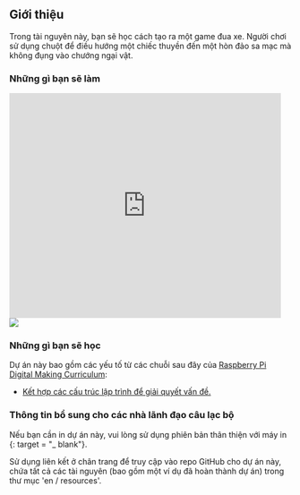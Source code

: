 ## Giới thiệu

Trong tài nguyên này, bạn sẽ học cách tạo ra một game đua xe. Người chơi sử dụng chuột để điều hướng một chiếc thuyền đến một hòn đảo sa mạc mà không đụng vào chướng ngại vật.

### Những gì bạn sẽ làm

<div class="scratch-preview">
  <iframe allowtransparency="true" width="485" height="402" src="https://scratch.mit.edu/projects/embed/63957956/?autostart=false" frameborder="0"></iframe>
  <img src="images/boat-final.png">
</div>

### Những gì bạn sẽ học

Dự án này bao gồm các yếu tố từ các chuỗi sau đây của [Raspberry Pi Digital Making Curriculum](http://rpf.io/curriculum):

+ [Kết hợp các cấu trúc lập trình để giải quyết vấn đề.](https://www.raspberrypi.org/curriculum/programming/builder)

### Thông tin bổ sung cho các nhà lãnh đạo câu lạc bộ

Nếu bạn cần in dự án này, vui lòng sử dụng phiên bản thân thiện với máy in [](https://projects.raspberrypi.org/en/projects/boat-race/print){: target = "_ blank"}.

Sử dụng liên kết ở chân trang để truy cập vào repo GitHub cho dự án này, chứa tất cả các tài nguyên (bao gồm một ví dụ đã hoàn thành dự án) trong thư mục 'en / resources'.